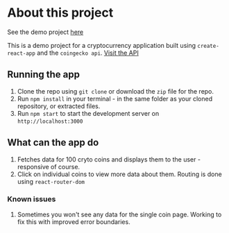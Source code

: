 # About this project

See the demo project [here](https://tsbsankara-crypto-app.netlify.app/)

This is a demo project for a cryptocurrency application built using `create-react-app` and the `coingecko api`. [Visit the API](https://coingecko.com/api/documentation)

## Running the app

1. Clone the repo using `git clone` or download the `zip` file for the repo.
2. Run `npm install` in your terminal - in the same folder as your cloned repository, or extracted files.
3. Run `npm start` to start the development server on `http://localhost:3000`

## What can the app do

1. Fetches data for 100 cryto coins and displays them to the user - responsive of course.
2. Click on individual coins to view more data about them. Routing is done using `react-router-dom`

### Known issues

1. Sometimes you won't see any data for the single coin page. Working to fix this with improved error boundaries.
